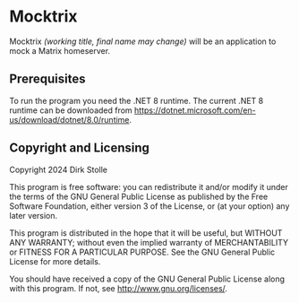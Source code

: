 # Mocktrix

Mocktrix _(working title, final name may change)_ will be an application to mock
a Matrix homeserver.

## Prerequisites

To run the program you need the .NET 8 runtime.
The current .NET 8 runtime can be downloaded from
<https://dotnet.microsoft.com/en-us/download/dotnet/8.0/runtime>.

## Copyright and Licensing

Copyright 2024  Dirk Stolle

This program is free software: you can redistribute it and/or modify
it under the terms of the GNU General Public License as published by
the Free Software Foundation, either version 3 of the License, or
(at your option) any later version.

This program is distributed in the hope that it will be useful,
but WITHOUT ANY WARRANTY; without even the implied warranty of
MERCHANTABILITY or FITNESS FOR A PARTICULAR PURPOSE.  See the
GNU General Public License for more details.

You should have received a copy of the GNU General Public License
along with this program.  If not, see <http://www.gnu.org/licenses/>.

